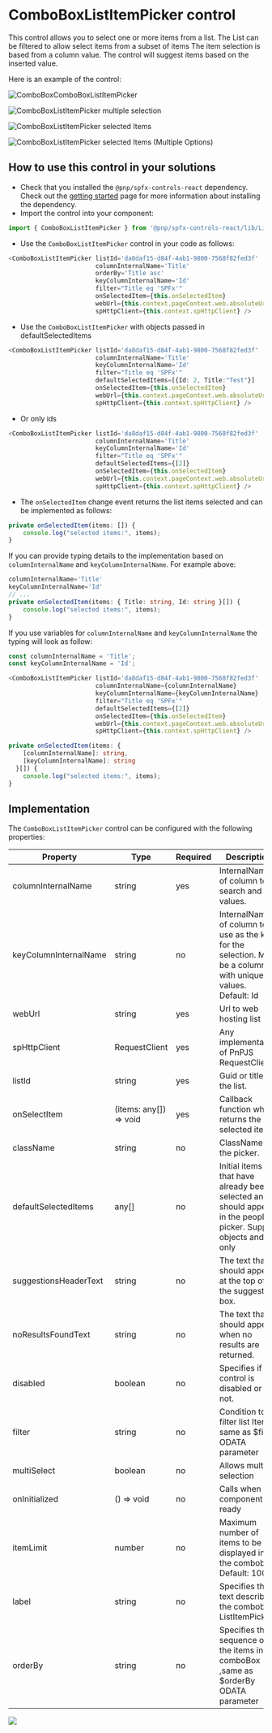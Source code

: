 # ComboBoxListItemPicker control

This control allows you to select one or more items from a list. The List can be filtered to allow select items from a subset of items The item selection is based from a column value. The control will suggest items based on the inserted value.

Here is an example of the control:

![ComboBoxComboBoxListItemPicker](../assets/ComboBoxListItemPicker_1.png)

![ComboBoxListItemPicker multiple selection](../assets/ComboBoxListItemPicker_Multi.png)

![ComboBoxListItemPicker selected Items](../assets/ComboBoxListItemPicker_Options_Single.png)

![ComboBoxListItemPicker selected Items (Multiple Options)](../assets/ComboBoxListItemPicker_Options_Multi.png)

## How to use this control in your solutions

- Check that you installed the `@pnp/spfx-controls-react` dependency. Check out the [getting started](../../#getting-started) page for more information about installing the dependency.
- Import the control into your component:

```TypeScript
import { ComboBoxListItemPicker } from '@pnp/spfx-controls-react/lib/ListItemPicker';
```
- Use the `ComboBoxListItemPicker` control in your code as follows:

```TypeScript
<ComboBoxListItemPicker listId='da8daf15-d84f-4ab1-9800-7568f82fed3f'
                        columnInternalName='Title'
                        orderBy='Title asc'
                        keyColumnInternalName='Id'
                        filter="Title eq 'SPFx'"
                        onSelectedItem={this.onSelectedItem}
                        webUrl={this.context.pageContext.web.absoluteUrl}
                        spHttpClient={this.context.spHttpClient} />
```

- Use the `ComboBoxListItemPicker` with objects passed in defaultSelectedItems

```TypeScript
<ComboBoxListItemPicker listId='da8daf15-d84f-4ab1-9800-7568f82fed3f'
                        columnInternalName='Title'
                        keyColumnInternalName='Id'
                        filter="Title eq 'SPFx'"
                        defaultSelectedItems=[{Id: 2, Title:"Test"}]
                        onSelectedItem={this.onSelectedItem}
                        webUrl={this.context.pageContext.web.absoluteUrl}
                        spHttpClient={this.context.spHttpClient} />
```

- Or only ids

```TypeScript
<ComboBoxListItemPicker listId='da8daf15-d84f-4ab1-9800-7568f82fed3f'
                        columnInternalName='Title'
                        keyColumnInternalName='Id'
                        filter="Title eq 'SPFx'" 
                        defaultSelectedItems={[2]}
                        onSelectedItem={this.onSelectedItem}
                        webUrl={this.context.pageContext.web.absoluteUrl}
                        spHttpClient={this.context.spHttpClient} />
```

- The `onSelectedItem` change event returns the list items selected and can be implemented as follows:

```TypeScript
private onSelectedItem(items: []) {
    console.log("selected items:", items);
}
```

If you can provide typing details to the implementation based on `columnInternalName` and `keyColumnInternalName`.
For example above:

```typescript
columnInternalName='Title'
keyColumnInternalName='Id'
// ...
private onSelectedItem(items: { Title: string, Id: string }[]) {
    console.log("selected items:", items);
}
```

If you use variables for `columnInternalName` and `keyColumnInternalName` the typing will look as follow:
``` typescript
const columnInternalName = 'Title';
const keyColumnInternalName = 'Id';

<ComboBoxListItemPicker listId='da8daf15-d84f-4ab1-9800-7568f82fed3f'
                        columnInternalName={columnInternalName}
                        keyColumnInternalName={keyColumnInternalName}
                        filter="Title eq 'SPFx'" 
                        defaultSelectedItems={[2]}
                        onSelectedItem={this.onSelectedItem}
                        webUrl={this.context.pageContext.web.absoluteUrl}
                        spHttpClient={this.context.spHttpClient} />

private onSelectedItem(items: { 
    [columnInternalName]: string, 
    [keyColumnInternalName]: string 
  }[]) {
    console.log("selected items:", items);
}
```

## Implementation

The `ComboBoxListItemPicker` control can be configured with the following properties:


| Property | Type | Required | Description |
| ---- | ---- | ---- | ---- |
| columnInternalName | string | yes | InternalName of column to search and get values. |
| keyColumnInternalName | string | no | InternalName of column to use as the key for the selection. Must be a column with unique values. Default: Id |
| webUrl | string | yes | Url to web hosting list |
| spHttpClient | RequestClient | yes | Any implementation of PnPJS RequestClient |
| listId | string | yes | Guid or title of the list. |
| onSelectItem | (items: any[]) => void | yes | Callback function which returns the selected items. |
| className | string | no | ClassName for the picker. |
| defaultSelectedItems | any[] | no | Initial items that have already been selected and should appear in the people picker. Support objects and Ids only |
| suggestionsHeaderText | string | no | The text that should appear at the top of the suggestion box. |
| noResultsFoundText | string | no | The text that should appear when no results are returned. |
| disabled | boolean | no | Specifies if the control is disabled or not. |
| filter | string | no | Condition to filter list Item, same as $filter ODATA parameter|
| multiSelect | boolean | no | Allows multiple selection|
| onInitialized | () => void | no | Calls when component is ready|
| itemLimit | number | no | Maximum number of items to be displayed in the combobox. Default: 100 |
| label | string | no | Specifies the text describing the combobox ListItemPicker. |
| orderBy | string | no | Specifies the sequence of the items in the comboBox ,same as $orderBy ODATA parameter|

![](https://telemetry.sharepointpnp.com/sp-dev-fx-controls-react/wiki/controls/ComboBoxListItemPicker)
